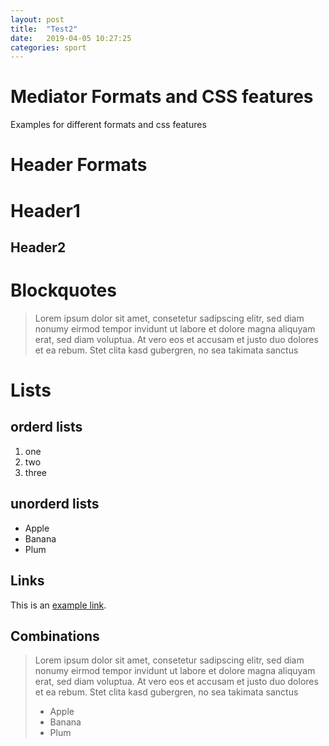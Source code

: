```yaml
---
layout: post
title:  "Test2"
date:   2019-04-05 10:27:25
categories: sport
---
```

Mediator Formats and CSS features
======

Examples for different formats and css features

Header Formats
======
Header1
======
Header2
------

Blockquotes
======
>Lorem ipsum dolor sit amet, consetetur sadipscing elitr, sed diam nonumy eirmod tempor invidunt ut labore et dolore magna aliquyam erat, sed diam voluptua. At vero eos et accusam et justo duo dolores et ea rebum. Stet clita kasd gubergren, no sea takimata sanctus

Lists
======
orderd lists
------
1. one
2. two
3. three

unorderd lists
------
- Apple
- Banana
- Plum

Links
------
This is an [example link](http://example.com/ "With a Title").

Combinations
------
>Lorem ipsum dolor sit amet, consetetur sadipscing elitr, sed diam nonumy eirmod tempor invidunt ut labore et dolore magna aliquyam erat, sed diam voluptua. At vero eos et accusam et justo duo dolores et ea rebum. Stet clita kasd gubergren, no sea takimata sanctus
>
> - Apple
> - Banana
> - Plum
